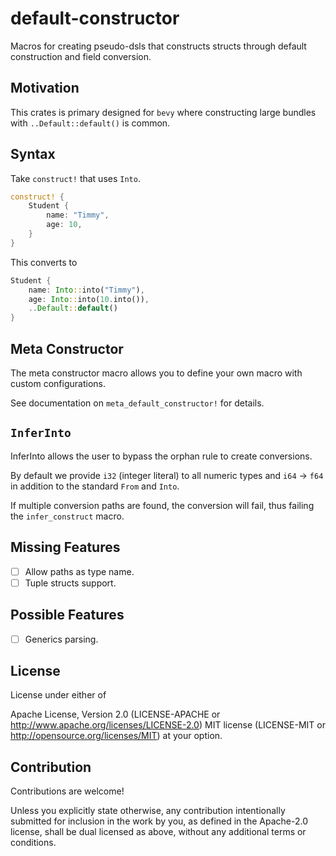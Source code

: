 # default-constructor

Macros for creating pseudo-dsls that constructs structs through
default construction and field conversion.

## Motivation

This crates is primary designed for `bevy` where constructing large bundles
with `..Default::default()` is common.

## Syntax

Take `construct!` that uses `Into`.

```rust
construct! {
    Student {
        name: "Timmy",
        age: 10,
    }
}
```

This converts to

```rust
Student {
    name: Into::into("Timmy"),
    age: Into::into(10.into()),
    ..Default::default()
}
```

## Meta Constructor

The meta constructor macro allows you to define your own macro with
custom configurations.

See documentation on `meta_default_constructor!` for details.

## `InferInto`

InferInto allows the user to bypass the orphan rule to create conversions.

By default we provide `i32` (integer literal) to all numeric types
and `i64` -> `f64` in addition to the standard `From` and `Into`.

If multiple conversion paths are found, the conversion will fail,
thus failing the `infer_construct` macro.

## Missing Features

- [ ] Allow paths as type name.
- [ ] Tuple structs support.

## Possible Features

- [ ] Generics parsing.

## License

License under either of

Apache License, Version 2.0 (LICENSE-APACHE or <http://www.apache.org/licenses/LICENSE-2.0>)
MIT license (LICENSE-MIT or <http://opensource.org/licenses/MIT>)
at your option.

## Contribution

Contributions are welcome!

Unless you explicitly state otherwise, any contribution intentionally submitted for inclusion in the work by you, as defined in the Apache-2.0 license, shall be dual licensed as above, without any additional terms or conditions.